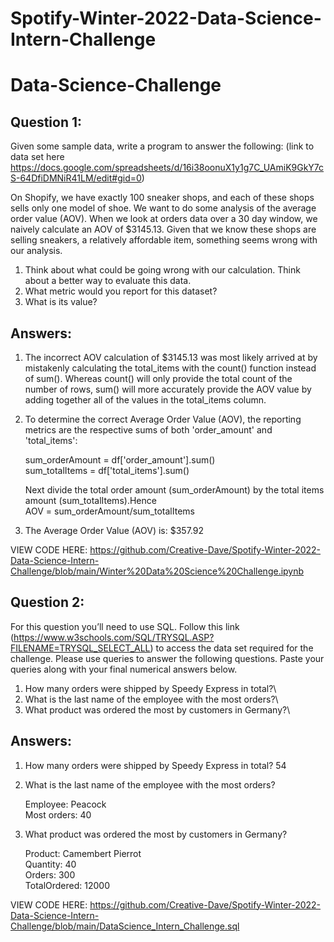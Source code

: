# Spotify-Winter-2022-Data-Science-Intern-Challenge
# Data-Science-Challenge

## Question 1:

 Given some sample data, write a program to answer the following: (link to data set here https://docs.google.com/spreadsheets/d/16i38oonuX1y1g7C_UAmiK9GkY7cS-64DfiDMNiR41LM/edit#gid=0)
 
 On Shopify, we have exactly 100 sneaker shops, and each of these shops sells only one model of shoe. We want to do some analysis of the average order value (AOV). When we look at orders data over a 30 day window, we naively calculate an AOV of $3145.13. Given that we know these shops are selling sneakers, a relatively affordable item, something seems wrong with our analysis. 

1. Think about what could be going wrong with our calculation. Think about a better way to evaluate this data.
2. What metric would you report for this dataset?
3. What is its value?

## Answers: 

1. The incorrect AOV calculation of $3145.13 was most likely arrived at by mistakenly calculating the total_items with the count() function instead of sum(). Whereas count() will only provide the total count of the number of rows, sum() will more accurately provide the AOV value by adding together all of the values in the total_items column. 

2. To determine the correct Average Order Value (AOV), the reporting metrics are the respective sums of both 'order_amount' and 'total_items':<br/>

   sum_orderAmount = df['order_amount'].sum()\
   sum_totalItems = df['total_items'].sum()

   Next divide the total order amount (sum_orderAmount) by the total items amount (sum_totalItems).Hence\
   AOV = sum_orderAmount/sum_totalItems

3. The Average Order Value (AOV) is: $357.92 

VIEW CODE HERE: https://github.com/Creative-Dave/Spotify-Winter-2022-Data-Science-Intern-Challenge/blob/main/Winter%20Data%20Science%20Challenge.ipynb

## Question 2: 

For this question you’ll need to use SQL. Follow this link (https://www.w3schools.com/SQL/TRYSQL.ASP?FILENAME=TRYSQL_SELECT_ALL) to access the data set required for the challenge. Please use queries to answer the following questions. Paste your queries along with your final numerical answers below.

1. How many orders were shipped by Speedy Express in total?\
2. What is the last name of the employee with the most orders?\
3. What product was ordered the most by customers in Germany?\

## Answers: 

1. How many orders were shipped by Speedy Express in total? 54

2. What is the last name of the employee with the most orders?

   Employee: Peacock\
   Most orders: 40

3. What product was ordered the most by customers in Germany? <br/>

   Product:       Camembert Pierrot\
   Quantity:      40\
   Orders:        300\
   TotalOrdered:  12000
   
VIEW CODE HERE: https://github.com/Creative-Dave/Spotify-Winter-2022-Data-Science-Intern-Challenge/blob/main/DataScience_Intern_Challenge.sql
